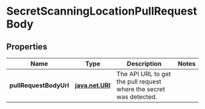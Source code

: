 
# SecretScanningLocationPullRequestBody

## Properties
Name | Type | Description | Notes
------------ | ------------- | ------------- | -------------
**pullRequestBodyUrl** | [**java.net.URI**](java.net.URI.md) | The API URL to get the pull request where the secret was detected. | 



